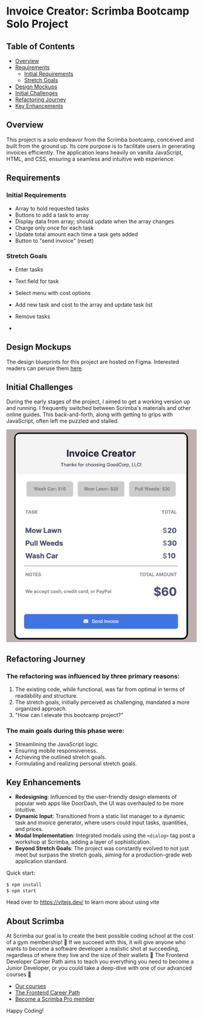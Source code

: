 # Invoice Creator: Scrimba Bootcamp Solo Project

## Table of Contents
- [Overview](#overview)
- [Requirements](#requirements)
  - [Initial Requirements](#initial-requirements)
  - [Stretch Goals](#stretch-goals)
- [Design Mockups](#design-mockups)
- [Initial Challenges](#initial-challenges)
- [Refactoring Journey](#refactoring-journey)
- [Key Enhancements](#key-enhancements)

## Overview

This project is a solo endeavor from the Scrimba bootcamp, conceived and built from the ground up. Its core purpose is to facilitate users in generating invoices efficiently. The application leans heavily on vanilla JavaScript, HTML, and CSS, ensuring a seamless and intuitive web experience.

## Requirements

### Initial Requirements
- Array to hold requested tasks
- Buttons to add a task to array
- Display data from array; should update when the array changes
- Charge only once for each task
- Update total amount each time a task gets added
- Button to "send invoice" (reset)

### Stretch Goals
- Enter tasks
- Text field for task
- Select menu with cost options
- Add new task and cost to the array and update task list
- Remove tasks

- 
## Design Mockups

The design blueprints for this project are hosted on Figma. Interested readers can peruse them [here](https://www.figma.com/file/ejHmm5h6VhSW7dQgRgOmlk/Invoice-Creator?node-id=0%3A1&t=nxSAEKc5XGTtzEmR-1).

## Initial Challenges

During the early stages of the project, I aimed to get a working version up and running. I frequently switched between Scrimba's materials and other online guides. This back-and-forth, along with getting to grips with JavaScript, often left me puzzled and stalled.

![Initial Version Screenshot](./images/desktop-initial.png)

## Refactoring Journey

### The refactoring was influenced by three primary reasons:
1. The existing code, while functional, was far from optimal in terms of readability and structure.
2. The stretch goals, initially perceived as challenging, mandated a more organized approach.
3. "How can I elevate this bootcamp project?"

### The main goals during this phase were:
- Streamlining the JavaScript logic.
- Ensuring mobile responsiveness.
- Achieving the outlined stretch goals.
- Formulating and realizing personal stretch goals.

## Key Enhancements

- **Redesigning**: Influenced by the user-friendly design elements of popular web apps like DoorDash, the UI was overhauled to be more intuitive.
- **Dynamic Input**: Transitioned from a static list manager to a dynamic task and invoice generator, where users could input tasks, quantities, and prices.
- **Modal Implementation**: Integrated modals using the `<dialog>` tag post a workshop at Scrimba, adding a layer of sophistication.
- **Beyond Stretch Goals**: The project was constantly evolved to not just meet but surpass the stretch goals, aiming for a production-grade web application standard.


Quick start:

```
$ npm install
$ npm start
````

Head over to https://vitejs.dev/ to learn more about using vite
## About Scrimba

At Scrimba our goal is to create the best possible coding school at the cost of a gym membership! 💜
If we succeed with this, it will give anyone who wants to become a software developer a realistic shot at succeeding, regardless of where they live and the size of their wallets 🎉
The Frontend Developer Career Path aims to teach you everything you need to become a Junior Developer, or you could take a deep-dive with one of our advanced courses 🚀

- [Our courses](https://scrimba.com/allcourses)
- [The Frontend Career Path](https://scrimba.com/learn/frontend)
- [Become a Scrimba Pro member](https://scrimba.com/pricing)

Happy Coding!
